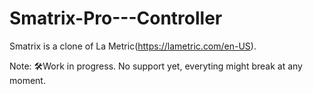 # Smatrix-Pro---Controller

Smatrix is a clone of La Metric(https://lametric.com/en-US).

Note: 🛠️Work in progress. No support yet, everyting might break at any moment.
